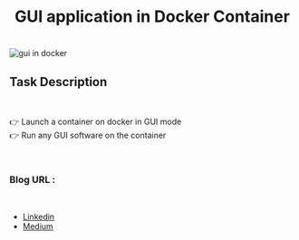 <div align=center>
  <h1>  <b> GUI application in Docker Container </b> <h1> 
  
</div>

<img src="https://linoxide.com/wp-content/uploads/2015/04/run-gui-apps-docker-container.png" alt="gui in docker">

<div>
  <h2> Task Description </h2> <br>
  
<p> 👉 Launch a container on docker in GUI mode <br> 
    👉 Run any GUI software on the container </p> <br>
    
</div>
<h3> Blog URL :</h3> <br>
<ul>
<li> <a href="https://www.linkedin.com/posts/yagyandatta-murmu_running-gui-applications-inside-docker-container-activity-6805452817629765632-x0qU">Linkedin</a> </li>
<li> <a href="https://lnkd.in/d2pRkTP">Medium</a></li>
</ul>
